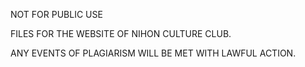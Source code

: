 NOT FOR PUBLIC USE

FILES FOR THE WEBSITE OF NIHON CULTURE CLUB.

ANY EVENTS OF PLAGIARISM WILL BE MET WITH LAWFUL ACTION.
